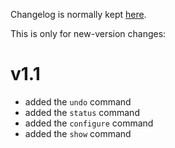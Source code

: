 Changelog is normally kept [here](https://github.com/Cervi-Robotics/interceptor/releases).

This is only for new-version changes:

# v1.1

* added the `undo` command
* added the `status` command
* added the `configure` command
* added the `show` command
